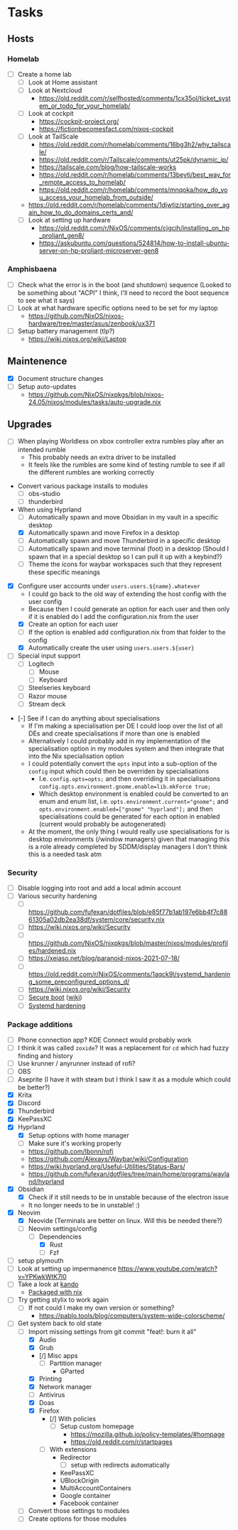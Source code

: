 # Tasks

## Hosts

### Homelab

- [ ] Create a home lab
  - [ ] Look at Home assistant
  - [ ] Look at Nextcloud
    - https://old.reddit.com/r/selfhosted/comments/1cx35ol/ticket_system_or_todo_for_your_homelab/
  - [ ] Look at cockpit
    - https://cockpit-project.org/
    - https://fictionbecomesfact.com/nixos-cockpit
  - [ ] Look at TailScale
    - https://old.reddit.com/r/homelab/comments/16bg3h2/why_tailscale/
    - https://old.reddit.com/r/Tailscale/comments/ut25pk/dynamic_ip/
    - https://tailscale.com/blog/how-tailscale-works
    - https://old.reddit.com/r/homelab/comments/13beyti/best_way_for_remote_access_to_homelab/
    - https://old.reddit.com/r/homelab/comments/mnqoka/how_do_you_access_your_homelab_from_outside/
  - https://old.reddit.com/r/homelab/comments/1djwtjz/starting_over_again_how_to_do_domains_certs_and/
  - [ ] Look at setting up hardware
    - https://old.reddit.com/r/NixOS/comments/cjgcih/installing_on_hp_proliant_gen8/
    - https://askubuntu.com/questions/524814/how-to-install-ubuntu-server-on-hp-proliant-microserver-gen8

### Amphisbaena

- [ ] Check what the error is in the boot (and shutdown) sequence (Looked to be something about "ACPI" I think, I'll need to record the boot sequence to see what it says)
- [ ] Look at what hardware specific options need to be set for my laptop
  - https://github.com/NixOS/nixos-hardware/tree/master/asus/zenbook/ux371
- [ ] Setup battery management (tlp?)
  - https://wiki.nixos.org/wiki/Laptop

## Maintenence

- [x] Document structure changes
- [ ] Setup auto-updates
  - https://github.com/NixOS/nixpkgs/blob/nixos-24.05/nixos/modules/tasks/auto-upgrade.nix

## Upgrades

- [ ] When playing Worldless on xbox controller extra rumbles play after an intended rumble
  - This probably needs an extra driver to be installed
  - It feels like the rumbles are some kind of testing rumble to see if all the different rumbles are working correctly
- Convert various package installs to modules
  - [ ] obs-studio
  - [ ] thunderbird
- When using Hyprland
  - [ ] Automatically spawn and move Obsidian in my vault in a specific desktop
  - [x] Automatically spawn and move Firefox in a desktop
  - [ ] Automatically spawn and move Thunderbird in a specific desktop
  - [ ] Automatically spawn and move terminal (foot) in a desktop (Should I spawn that in a special desktop so I can pull it up with a keybind?)
  - [ ] Theme the icons for waybar workspaces such that they represent these specific meanings
- [x] Configure user accounts under `users.users.${name}.whatever`
  - I could go back to the old way of extending the host config with the user config
  - Because then I could generate an option for each user and then only if it is enabled do I add the configuration.nix from the user
  - [x] Create an option for each user
  - [ ] If the option is enabled add configuration.nix from that folder to the config
  - [x] Automatically create the user using `users.users.${user}`
- [ ] Special input support
  - [ ] Logitech
    - [ ] Mouse
    - [ ] Keyboard
  - [ ] Steelseries keyboard
  - [ ] Razor mouse
  - [ ] Stream deck
- [-] See if I can do anything about specialisations
  - If I'm making a specialisation per DE I could loop over the list of all DEs and create specialisations if more than one is enabled
  - Alternatively I could probably add in my implementation of the specialisation option in my modules system and then integrate that into the Nix specialisation option
  - I could potentially convert the `opts` input into a sub-option of the `config` input which could then be overriden by specialisations
    - I.e. `config.opts=opts;` and then overriding it in specialisations `config.opts.environment.gnome.enable=lib.mkForce true;`
    - Which desktop environment is enabled could be converted to an enum and enum list, i.e. `opts.environment.current="gnome";` and `opts.environment.enabled=["gnome" "hyprland"];` and then specialisations could be generated for each option in enabled (current would probably be autogenerated)
  - At the moment, the only thing I would really use specialisations for is desktop environments (/window managers) given that managing this is a role already completed by SDDM/display managers I don't think this is a needed task atm

### Security

- [ ] Disable logging into root and add a local admin account
- [ ] Various security hardening
  - [ ] https://github.com/fufexan/dotfiles/blob/e85f77b1ab197e6bb4f7c8861305a02db2ea38df/system/core/security.nix
  - [ ] https://wiki.nixos.org/wiki/Security
  - [ ] https://github.com/NixOS/nixpkgs/blob/master/nixos/modules/profiles/hardened.nix
  - [ ] https://xeiaso.net/blog/paranoid-nixos-2021-07-18/
  - [ ] https://old.reddit.com/r/NixOS/comments/1aqck9l/systemd_hardening_some_preconfigured_options_d/
  - [ ] https://wiki.nixos.org/wiki/Security
  - [ ] [Secure boot](https://github.com/nix-community/lanzaboote) ([wiki](https://wiki.nixos.org/wiki/Secure_Boot))
  - [ ] [Systemd hardening](https://wiki.nixos.org/wiki/Systemd/Hardening)

### Package additions

- [ ] Phone connection app? KDE Connect would probably work
- [ ] I think it was called `zoxide`? It was a replacement for `cd` which had fuzzy finding and history
- [ ] Use krunner / anyrunner instead of rofi?
- [ ] OBS
- [ ] Aseprite (I have it with steam but I think I saw it as a module which could be better?)
- [x] Krita
- [x] Discord
- [x] Thunderbird
- [x] KeePassXC
- [x] Hyprland
  - [x] Setup options with home manager
  - [ ] Make sure it's working properly
  - https://github.com/lbonn/rofi
  - https://github.com/Alexays/Waybar/wiki/Configuration
  - https://wiki.hyprland.org/Useful-Utilities/Status-Bars/
  - https://github.com/fufexan/dotfiles/tree/main/home/programs/wayland/hyprland
- [x] Obsidian
  - [x] Check if it still needs to be in unstable because of the electron issue
  - It no longer needs to be in unstable! :)
- [x] Neovim
  - [x] Neovide (Terminals are better on linux. Will this be needed there?)
  - [ ] Neovim settings/config
    - [ ] Dependencies
      - [x] Rust
      - [ ] Fzf
- [ ] setup plymouth
- [ ] Look at setting up impermanence https://www.youtube.com/watch?v=YPKwkWtK7l0
- [ ] Take a look at [kando](https://github.com/kando-menu/kando)
  - [Packaged with nix](https://github.com/Zhaith-Izaliel/zhaith-nixos-configuration/blob/3d0869bc845759fa510c7f21595f14dff3b06a0c/packages/kando.nix#L10)
- [ ] Try getting stylix to work again
  - [ ] If not could I make my own version or something?
    - https://pablo.tools/blog/computers/system-wide-colorscheme/
- [ ] Get system back to old state
  - [ ] Import missing settings from git commit "feat!: burn it all"
    - [x] Audio
    - [x] Grub
    - [/] Misc apps
      - [ ] Partition manager
        - GParted
    - [x] Printing
    - [x] Network manager
    - [ ] Antivirus
    - [x] Doas
    - [x] Firefox
      - [/] With policies
        - [ ] Setup custom homepage
          - https://mozilla.github.io/policy-templates/#hompage
          - https://old.reddit.com/r/startpages
      - [ ] With extensions
        - Redirector
          - [ ] setup with redirects automatically
        - KeePassXC
        - UBlockOrigin
        - MultiAccountContainers
        - Google container
        - Facebook container
  - [ ] Convert those settings to modules
  - [ ] Create options for those modules

